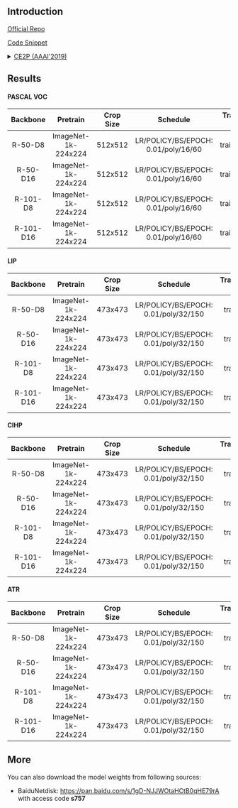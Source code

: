 ## Introduction

<a href="https://github.com/liutinglt/CE2P">Official Repo</a>

<a href="https://github.com/SegmentationBLWX/sssegmentation/blob/main/ssseg/modules/models/segmentors/ce2p/ce2p.py">Code Snippet</a>

<details>
<summary align="left"><a href="https://arxiv.org/pdf/1809.05996.pdf">CE2P (AAAI'2019)</a></summary>

```latex
@inproceedings{ruan2019devil,
    title={Devil in the details: Towards accurate single and multiple human parsing},
    author={Ruan, Tao and Liu, Ting and Huang, Zilong and Wei, Yunchao and Wei, Shikui and Zhao, Yao},
    booktitle={Proceedings of the AAAI Conference on Artificial Intelligence},
    volume={33},
    pages={4814--4821},
    year={2019}
}
```

</details>


## Results

#### PASCAL VOC

| Backbone  | Pretrain               | Crop Size  | Schedule                             | Train/Eval Set  | mIoU   | Download                                                                                                                                                                                                                                                                                                                                                               |
| :-:       | :-:                    | :-:        | :-:                                  | :-:             | :-:    | :-:                                                                                                                                                                                                                                                                                                                                                                    |
| R-50-D8   | ImageNet-1k-224x224    | 512x512    | LR/POLICY/BS/EPOCH: 0.01/poly/16/60  | trainaug/val    | 75.69% | [cfg](https://raw.githubusercontent.com/SegmentationBLWX/sssegmentation/main/ssseg/configs/ce2p/ce2p_resnet50os8_voc.py) &#124; [model](https://github.com/SegmentationBLWX/modelstore/releases/download/ssseg_ce2p/ce2p_resnet50os8_voc.pth) &#124; [log](https://github.com/SegmentationBLWX/modelstore/releases/download/ssseg_ce2p/ce2p_resnet50os8_voc.log)       |
| R-50-D16  | ImageNet-1k-224x224    | 512x512    | LR/POLICY/BS/EPOCH: 0.01/poly/16/60  | trainaug/val    | 74.58% | [cfg](https://raw.githubusercontent.com/SegmentationBLWX/sssegmentation/main/ssseg/configs/ce2p/ce2p_resnet50os16_voc.py) &#124; [model](https://github.com/SegmentationBLWX/modelstore/releases/download/ssseg_ce2p/ce2p_resnet50os16_voc.pth) &#124; [log](https://github.com/SegmentationBLWX/modelstore/releases/download/ssseg_ce2p/ce2p_resnet50os16_voc.log)    |
| R-101-D8  | ImageNet-1k-224x224    | 512x512    | LR/POLICY/BS/EPOCH: 0.01/poly/16/60  | trainaug/val    | 77.77% | [cfg](https://raw.githubusercontent.com/SegmentationBLWX/sssegmentation/main/ssseg/configs/ce2p/ce2p_resnet101os8_voc.py) &#124; [model](https://github.com/SegmentationBLWX/modelstore/releases/download/ssseg_ce2p/ce2p_resnet101os8_voc.pth) &#124; [log](https://github.com/SegmentationBLWX/modelstore/releases/download/ssseg_ce2p/ce2p_resnet101os8_voc.log)    |
| R-101-D16 | ImageNet-1k-224x224    | 512x512    | LR/POLICY/BS/EPOCH: 0.01/poly/16/60  | trainaug/val    | 76.84% | [cfg](https://raw.githubusercontent.com/SegmentationBLWX/sssegmentation/main/ssseg/configs/ce2p/ce2p_resnet101os16_voc.py) &#124; [model](https://github.com/SegmentationBLWX/modelstore/releases/download/ssseg_ce2p/ce2p_resnet101os16_voc.pth) &#124; [log](https://github.com/SegmentationBLWX/modelstore/releases/download/ssseg_ce2p/ce2p_resnet101os16_voc.log) |

#### LIP

| Backbone  | Pretrain               | Crop Size  | Schedule                             | Train/Eval Set  | mIoU   | Download                                                                                                                                                                                                                                                                                                                                                               |
| :-:       | :-:                    | :-:        | :-:                                  | :-:             | :-:    | :-:                                                                                                                                                                                                                                                                                                                                                                    |
| R-50-D8   | ImageNet-1k-224x224    | 473x473    | LR/POLICY/BS/EPOCH: 0.01/poly/32/150 | train/val       | 52.42% | [cfg](https://raw.githubusercontent.com/SegmentationBLWX/sssegmentation/main/ssseg/configs/ce2p/ce2p_resnet50os8_lip.py) &#124; [model](https://github.com/SegmentationBLWX/modelstore/releases/download/ssseg_ce2p/ce2p_resnet50os8_lip.pth) &#124; [log](https://github.com/SegmentationBLWX/modelstore/releases/download/ssseg_ce2p/ce2p_resnet50os8_lip.log)       |
| R-50-D16  | ImageNet-1k-224x224    | 473x473    | LR/POLICY/BS/EPOCH: 0.01/poly/32/150 | train/val       | 51.98% | [cfg](https://raw.githubusercontent.com/SegmentationBLWX/sssegmentation/main/ssseg/configs/ce2p/ce2p_resnet50os16_lip.py) &#124; [model](https://github.com/SegmentationBLWX/modelstore/releases/download/ssseg_ce2p/ce2p_resnet50os16_lip.pth) &#124; [log](https://github.com/SegmentationBLWX/modelstore/releases/download/ssseg_ce2p/ce2p_resnet50os16_lip.log)    |
| R-101-D8  | ImageNet-1k-224x224    | 473x473    | LR/POLICY/BS/EPOCH: 0.01/poly/32/150 | train/val       | 54.79% | [cfg](https://raw.githubusercontent.com/SegmentationBLWX/sssegmentation/main/ssseg/configs/ce2p/ce2p_resnet101os8_lip.py) &#124; [model](https://github.com/SegmentationBLWX/modelstore/releases/download/ssseg_ce2p/ce2p_resnet101os8_lip.pth) &#124; [log](https://github.com/SegmentationBLWX/modelstore/releases/download/ssseg_ce2p/ce2p_resnet101os8_lip.log)    |
| R-101-D16 | ImageNet-1k-224x224    | 473x473    | LR/POLICY/BS/EPOCH: 0.01/poly/32/150 | train/val       | 54.02% | [cfg](https://raw.githubusercontent.com/SegmentationBLWX/sssegmentation/main/ssseg/configs/ce2p/ce2p_resnet101os16_lip.py) &#124; [model](https://github.com/SegmentationBLWX/modelstore/releases/download/ssseg_ce2p/ce2p_resnet101os16_lip.pth) &#124; [log](https://github.com/SegmentationBLWX/modelstore/releases/download/ssseg_ce2p/ce2p_resnet101os16_lip.log) |

#### CIHP

| Backbone  | Pretrain               | Crop Size  | Schedule                             | Train/Eval Set  | mIoU   | Download                                                                                                                                                                                                                                                                                                                                                                  |
| :-:       | :-:                    | :-:        | :-:                                  | :-:             | :-:    | :-:                                                                                                                                                                                                                                                                                                                                                                       |
| R-50-D8   | ImageNet-1k-224x224    | 473x473    | LR/POLICY/BS/EPOCH: 0.01/poly/32/150 | train/val       | 61.15% | [cfg](https://raw.githubusercontent.com/SegmentationBLWX/sssegmentation/main/ssseg/configs/ce2p/ce2p_resnet50os8_cihp.py) &#124; [model](https://github.com/SegmentationBLWX/modelstore/releases/download/ssseg_ce2p/ce2p_resnet50os8_cihp.pth) &#124; [log](https://github.com/SegmentationBLWX/modelstore/releases/download/ssseg_ce2p/ce2p_resnet50os8_cihp.log)       |
| R-50-D16  | ImageNet-1k-224x224    | 473x473    | LR/POLICY/BS/EPOCH: 0.01/poly/32/150 | train/val       | 60.15% | [cfg](https://raw.githubusercontent.com/SegmentationBLWX/sssegmentation/main/ssseg/configs/ce2p/ce2p_resnet50os16_cihp.py) &#124; [model](https://github.com/SegmentationBLWX/modelstore/releases/download/ssseg_ce2p/ce2p_resnet50os16_cihp.pth) &#124; [log](https://github.com/SegmentationBLWX/modelstore/releases/download/ssseg_ce2p/ce2p_resnet50os16_cihp.log)    |
| R-101-D8  | ImageNet-1k-224x224    | 473x473    | LR/POLICY/BS/EPOCH: 0.01/poly/32/150 | train/val       | 63.83% | [cfg](https://raw.githubusercontent.com/SegmentationBLWX/sssegmentation/main/ssseg/configs/ce2p/ce2p_resnet101os8_cihp.py) &#124; [model](https://github.com/SegmentationBLWX/modelstore/releases/download/ssseg_ce2p/ce2p_resnet101os8_cihp.pth) &#124; [log](https://github.com/SegmentationBLWX/modelstore/releases/download/ssseg_ce2p/ce2p_resnet101os8_cihp.log)    |
| R-101-D16 | ImageNet-1k-224x224    | 473x473    | LR/POLICY/BS/EPOCH: 0.01/poly/32/150 | train/val       | 62.25% | [cfg](https://raw.githubusercontent.com/SegmentationBLWX/sssegmentation/main/ssseg/configs/ce2p/ce2p_resnet101os16_cihp.py) &#124; [model](https://github.com/SegmentationBLWX/modelstore/releases/download/ssseg_ce2p/ce2p_resnet101os16_cihp.pth) &#124; [log](https://github.com/SegmentationBLWX/modelstore/releases/download/ssseg_ce2p/ce2p_resnet101os16_cihp.log) |

#### ATR

| Backbone  | Pretrain               | Crop Size  | Schedule                             | Train/Eval Set  | mIoU   | Download                                                                                                                                                                                                                                                                                                                                                               |
| :-:       | :-:                    | :-:        | :-:                                  | :-:             | :-:    | :-:                                                                                                                                                                                                                                                                                                                                                                    |
| R-50-D8   | ImageNet-1k-224x224    | 473x473    | LR/POLICY/BS/EPOCH: 0.01/poly/32/150 | train/val       | 78.02% | [cfg](https://raw.githubusercontent.com/SegmentationBLWX/sssegmentation/main/ssseg/configs/ce2p/ce2p_resnet50os8_atr.py) &#124; [model](https://github.com/SegmentationBLWX/modelstore/releases/download/ssseg_ce2p/ce2p_resnet50os8_atr.pth) &#124; [log](https://github.com/SegmentationBLWX/modelstore/releases/download/ssseg_ce2p/ce2p_resnet50os8_atr.log)       |
| R-50-D16  | ImageNet-1k-224x224    | 473x473    | LR/POLICY/BS/EPOCH: 0.01/poly/32/150 | train/val       | 77.62% | [cfg](https://raw.githubusercontent.com/SegmentationBLWX/sssegmentation/main/ssseg/configs/ce2p/ce2p_resnet50os16_atr.py) &#124; [model](https://github.com/SegmentationBLWX/modelstore/releases/download/ssseg_ce2p/ce2p_resnet50os16_atr.pth) &#124; [log](https://github.com/SegmentationBLWX/modelstore/releases/download/ssseg_ce2p/ce2p_resnet50os16_atr.log)    |
| R-101-D8  | ImageNet-1k-224x224    | 473x473    | LR/POLICY/BS/EPOCH: 0.01/poly/32/150 | train/val       | 78.57% | [cfg](https://raw.githubusercontent.com/SegmentationBLWX/sssegmentation/main/ssseg/configs/ce2p/ce2p_resnet101os8_atr.py) &#124; [model](https://github.com/SegmentationBLWX/modelstore/releases/download/ssseg_ce2p/ce2p_resnet101os8_atr.pth) &#124; [log](https://github.com/SegmentationBLWX/modelstore/releases/download/ssseg_ce2p/ce2p_resnet101os8_atr.log)    |
| R-101-D16 | ImageNet-1k-224x224    | 473x473    | LR/POLICY/BS/EPOCH: 0.01/poly/32/150 | train/val       | 78.25% | [cfg](https://raw.githubusercontent.com/SegmentationBLWX/sssegmentation/main/ssseg/configs/ce2p/ce2p_resnet101os16_atr.py) &#124; [model](https://github.com/SegmentationBLWX/modelstore/releases/download/ssseg_ce2p/ce2p_resnet101os16_atr.pth) &#124; [log](https://github.com/SegmentationBLWX/modelstore/releases/download/ssseg_ce2p/ce2p_resnet101os16_atr.log) |


## More

You can also download the model weights from following sources:

- BaiduNetdisk: https://pan.baidu.com/s/1gD-NJJWOtaHCtB0qHE79rA with access code **s757**